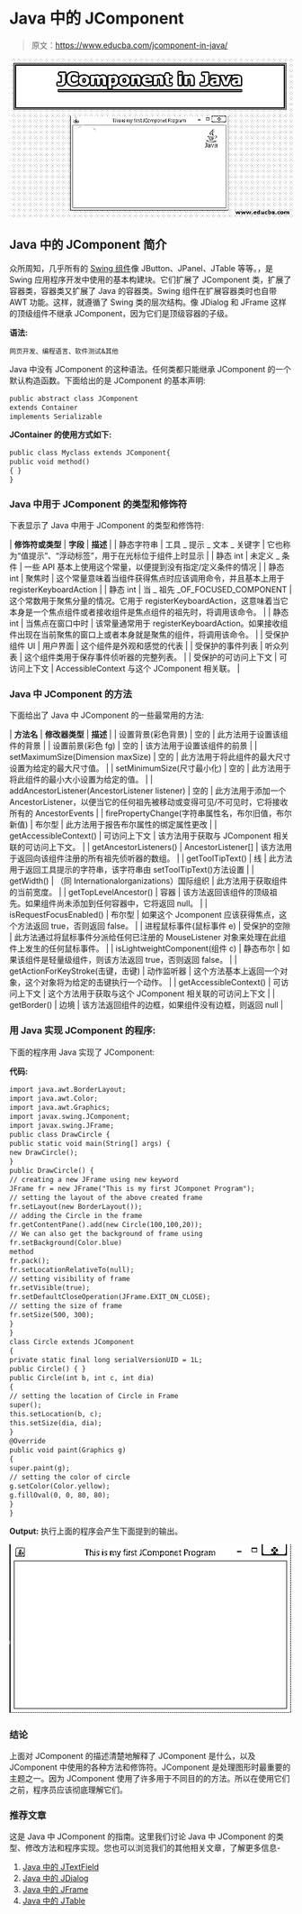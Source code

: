 # Java 中的 JComponent

> 原文：<https://www.educba.com/jcomponent-in-java/>

![JComponent in Java](img/55bef7b99e1a5591dbd5b4e16526c421.png)



## Java 中的 JComponent 简介

众所周知，几乎所有的 [Swing 组件](https://www.educba.com/swing-components-in-java/)像 JButton、JPanel、JTable 等等。，是 Swing 应用程序开发中使用的基本构建块。它们扩展了 JComponent 类，扩展了容器类，容器类又扩展了 Java 的容器类。Swing 组件在扩展容器类时也自带 AWT 功能。这样，就遵循了 Swing 类的层次结构。像 JDialog 和 JFrame 这样的顶级组件不继承 JComponent，因为它们是顶级容器的子级。

**语法:**

<small>网页开发、编程语言、软件测试&其他</small>

Java 中没有 JComponent 的这种语法。任何类都只能继承 JComponent 的一个默认构造函数。下面给出的是 JComponent 的基本声明:

```
public abstract class JComponent
extends Container
implements Serializable
```

**JContainer 的使用方式如下:**

```
public class Myclass extends JComponent{
public void method()
{ }
}
```

### Java 中用于 JComponent 的类型和修饰符

下表显示了 Java 中用于 JComponent 的类型和修饰符:

| **修饰符或类型** | **字段** | **描述** |
| 静态字符串 | 工具 _ 提示 _ 文本 _ 关键字 | 它也称为“值提示”、“浮动标签”，用于在光标位于组件上时显示 |
| 静态 int | 未定义 _ 条件 | 一些 API 基本上使用这个常量，以便提到没有指定/定义条件的情况 |
| 静态 int | 聚焦时 | 这个常量意味着当组件获得焦点时应该调用命令，并且基本上用于 registerKeyboardAction |
| 静态 int | 当 _ 祖先 _OF_FOCUSED_COMPONENT | 这个常数用于聚焦分量的情况。它用于 registerKeyboardAction，这意味着当它本身是一个焦点组件或者接收组件是焦点组件的祖先时，将调用该命令。 |
| 静态 int | 当焦点在窗口中时 | 该常量通常用于 registerKeyboardAction。如果接收组件出现在当前聚焦的窗口上或者本身就是聚焦的组件，将调用该命令。 |
| 受保护组件 UI | 用户界面 | 这个组件是外观和感觉的代表 |
| 受保护的事件列表 | 听众列表 | 这个组件类用于保存事件侦听器的完整列表。 |
| 受保护的可访问上下文 | 可访问上下文 | AccessibleContext 与这个 JComponent 相关联。 |

### Java 中 JComponent 的方法

下面给出了 Java 中 JComponent 的一些最常用的方法:

| **方法名** | **修改器类型** | **描述** |
| 设置背景(彩色背景) | 空的 | 此方法用于设置该组件的背景 |
| 设置前景(彩色 fg) | 空的 | 该方法用于设置该组件的前景 |
| setMaximumSize(Dimension maxSize) | 空的 | 此方法用于将此组件的最大尺寸设置为给定的最大尺寸值。 |
| setMinimumSize(尺寸最小化) | 空的 | 此方法用于将此组件的最小大小设置为给定的值。 |
| addAncestorListener(AncestorListener listener) | 空的 | 此方法用于添加一个 AncestorListener，以便当它的任何祖先被移动或变得可见/不可见时，它将接收所有的 AncestorEvents |
| firePropertyChange(字符串属性名，布尔旧值，布尔新值) | 布尔型 | 此方法用于报告布尔属性的绑定属性更改 |
| getAccessibleContext() | 可访问上下文 | 该方法用于获取与 JComponent 相关联的可访问上下文。 |
| getAncestorListeners() | AncestorListener[] | 该方法用于返回向该组件注册的所有祖先侦听器的数组。 |
| getToolTipText() | 线 | 此方法用于返回工具提示的字符串，该字符串由 setToolTipText()方法设置 |
| getWidth() | （同 Internationalorganizations）国际组织 | 此方法用于获取组件的当前宽度。 |
| getTopLevelAncestor() | 容器 | 该方法返回该组件的顶级祖先。如果组件尚未添加到任何容器中，它将返回 null。 |
| isRequestFocusEnabled() | 布尔型 | 如果这个 Jcomponent 应该获得焦点，这个方法返回 true，否则返回 false。 |
| 进程鼠标事件(鼠标事件 e) | 受保护的空隙 | 此方法通过将鼠标事件分派给任何已注册的 MouseListener 对象来处理在此组件上发生的任何鼠标事件。 |
| isLightweightComponent(组件 c) | 静态布尔 | 如果该组件是轻量级组件，则该方法返回 true，否则返回 false。 |
| getActionForKeyStroke(击键，击键) | 动作监听器 | 这个方法基本上返回一个对象，这个对象将为给定的击键执行一个动作。 |
| getAccessibleContext() | 可访问上下文 | 这个方法用于获取与这个 JComponent 相关联的可访问上下文 |
| getBorder() | 边境 | 该方法返回组件的边框，如果组件没有边框，则返回 null |

### 用 Java 实现 JComponent 的程序:

下面的程序用 Java 实现了 JComponent:

**代码:**

```
import java.awt.BorderLayout;
import java.awt.Color;
import java.awt.Graphics;
import javax.swing.JComponent;
import javax.swing.JFrame;
public class DrawCircle {
public static void main(String[] args) {
new DrawCircle();
}
public DrawCircle() {
// creating a new JFrame using new keyword
JFrame fr = new JFrame("This is my first JComponet Program");
// setting the layout of the above created frame
fr.setLayout(new BorderLayout());
// adding the Circle in the frame
fr.getContentPane().add(new Circle(100,100,20));
// We can also get the background of frame using fr.setBackground(Color.blue)
method
fr.pack();
fr.setLocationRelativeTo(null);
// setting visibility of frame
fr.setVisible(true);
fr.setDefaultCloseOperation(JFrame.EXIT_ON_CLOSE);
// setting the size of frame
fr.setSize(500, 300);
}
}
class Circle extends JComponent
{
private static final long serialVersionUID = 1L;
public Circle() { }
public Circle(int b, int c, int dia)
{
// setting the location of Circle in Frame
super();
this.setLocation(b, c);
this.setSize(dia, dia);
}
@Override
public void paint(Graphics g)
{
super.paint(g);
// setting the color of circle
g.setColor(Color.yellow);
g.fillOval(0, 0, 80, 80);
}
}
```

**Output:** 执行上面的程序会产生下面提到的输出。

![JComponent in Java](img/ebe24c5e64922b7416d968145414cb5f.png)



### 结论

上面对 JComponent 的描述清楚地解释了 JComponent 是什么，以及 JComponent 中使用的各种方法和修饰符。JComponent 是处理图形时最重要的主题之一。因为 JComponent 使用了许多用于不同目的的方法。所以在使用它们之前，程序员应该彻底理解它们。

### 推荐文章

这是 Java 中 JComponent 的指南。这里我们讨论 Java 中 JComponent 的类型、修改方法和程序实现。您也可以浏览我们的其他相关文章，了解更多信息-

1.  [Java 中的 JTextField](https://www.educba.com/jtextfield-in-java/)
2.  [Java 中的 JDialog](https://www.educba.com/jdialog-in-java/)
3.  [Java 中的 JFrame](https://www.educba.com/jframe-in-java/)
4.  [Java 中的 JTable](https://www.educba.com/jtable-in-java/)





